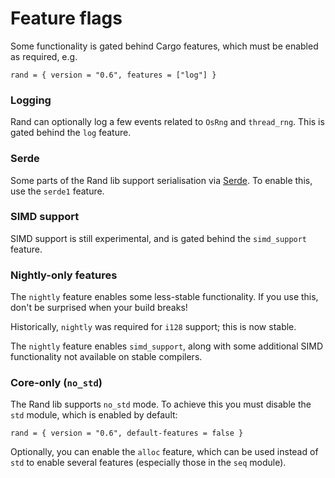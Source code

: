 # Feature flags

Some functionality is gated behind Cargo features, which must be enabled as
required, e.g.

```
rand = { version = "0.6", features = ["log"] }
```

### Logging

Rand can optionally log a few events related to `OsRng` and `thread_rng`. This
is gated behind the `log` feature.

### Serde

Some parts of the Rand lib support serialisation via [Serde](https://serde.rs/).
To enable this, use the `serde1` feature.

### SIMD support

SIMD support is still experimental, and is gated behind the `simd_support`
feature.

### Nightly-only features

The `nightly` feature enables some less-stable functionality. If you use this,
don't be surprised when your build breaks!

Historically, `nightly` was required for `i128` support; this is now stable.

The `nightly` feature enables `simd_support`, along with some additional
SIMD functionality not available on stable compilers.

### Core-only (`no_std`)

The Rand lib supports `no_std` mode. To achieve this you must disable the `std`
module, which is enabled by default:

```
rand = { version = "0.6", default-features = false }
```

Optionally, you can enable the `alloc` feature, which can be used instead of
`std` to enable several features (especially those in the `seq` module).
